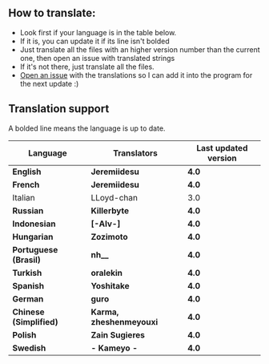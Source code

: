 ## How to translate:
* Look first if your language is in the table below.
* If it is, you can update it if its line isn't bolded
* Just translate all the files with an higher version number than the current one, then open an issue with translated strings
* If it's not there, just translate all the files. 
* [Open an issue](https://github.com/Jeremiidesu/osu-rank/issues) with the translations so I can add it into the program for the next update :)

## Translation support
A bolded line means the language is up to date.

| Language             | Translators           | Last updated version |
|----------------------|-----------------------|----------------------|
| **English**          | **Jeremiidesu**       | **4.0**              |
| **French**           | **Jeremiidesu**       | **4.0**              |
| Italian              | LLoyd-chan            | 3.0                  |
| **Russian**          | **Killerbyte**        | **4.0**              |
| **Indonesian**       | **[-Alv-]**           | **4.0**              |
| **Hungarian**        | **Zozimoto**          | **4.0**              |
| **Portuguese (Brasil)**  | **nh__**          | **4.0**              |
| **Turkish**          | **oralekin**          | **4.0**              |
| **Spanish**          | **Yoshitake**         | **4.0**                  |
| **German**           | **guro**              | **4.0**              |
| **Chinese (Simplified)** | **Karma, zheshenmeyouxi** | **4.0**      |
| **Polish**           | **Zain Sugieres**     | **4.0**              |
| **Swedish**          | **- Kameyo -**        | **4.0**              |

